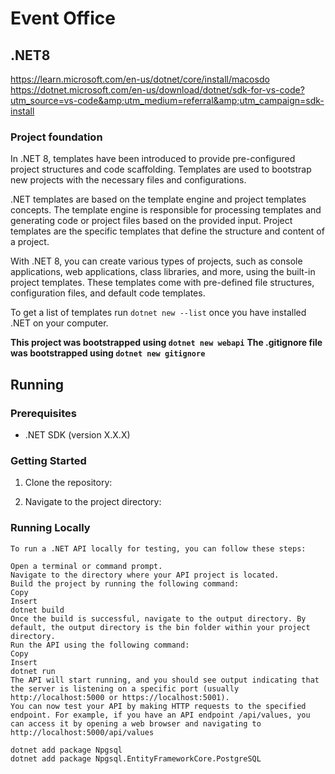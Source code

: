 # Event Office

## .NET8
https://learn.microsoft.com/en-us/dotnet/core/install/macosdo
https://dotnet.microsoft.com/en-us/download/dotnet/sdk-for-vs-code?utm_source=vs-code&amp;utm_medium=referral&amp;utm_campaign=sdk-install

### Project foundation
In .NET 8, templates have been introduced to provide pre-configured project structures and code scaffolding. Templates are used to bootstrap new projects with the necessary files and configurations.

.NET templates are based on the template engine and project templates concepts. The template engine is responsible for processing templates and generating code or project files based on the provided input. Project templates are the specific templates that define the structure and content of a project.

With .NET 8, you can create various types of projects, such as console applications, web applications, class libraries, and more, using the built-in project templates. These templates come with pre-defined file structures, configuration files, and default code templates.

To get a list of templates run `dotnet new --list` once you have installed .NET on your computer.

__This project was bootstrapped using `dotnet new webapi`__
__The .gitignore file was bootstrapped using `dotnet new gitignore`__

## Running
### Prerequisites

- .NET SDK (version X.X.X)

### Getting Started

1. Clone the repository:

2. Navigate to the project directory:

### Running Locally
```
To run a .NET API locally for testing, you can follow these steps:

Open a terminal or command prompt.
Navigate to the directory where your API project is located.
Build the project by running the following command:
Copy
Insert
dotnet build
Once the build is successful, navigate to the output directory. By default, the output directory is the bin folder within your project directory.
Run the API using the following command:
Copy
Insert
dotnet run
The API will start running, and you should see output indicating that the server is listening on a specific port (usually http://localhost:5000 or https://localhost:5001).
You can now test your API by making HTTP requests to the specified endpoint. For example, if you have an API endpoint /api/values, you can access it by opening a web browser and navigating to http://localhost:5000/api/values
```
```
dotnet add package Npgsql
dotnet add package Npgsql.EntityFrameworkCore.PostgreSQL
```